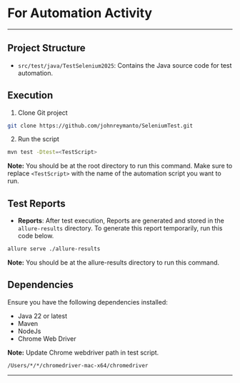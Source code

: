 # For Automation Activity

---

## Project Structure

- `src/test/java/TestSelenium2025`: Contains the Java source code for test automation.

## Execution

1. Clone Git project
```bash
git clone https://github.com/johnreymanto/SeleniumTest.git
```
2. Run the script
```bash
mvn test -Dtest=<TestScript>
```
**Note:** You should be at the root directory to run this command.
Make sure to replace `<TestScript>` with the name of the automation script you want to run.

## Test Reports

- **Reports**: After test execution, Reports are generated and stored in the `allure-results` directory.
  To generate this report temporarily, run this code below.

```bash
allure serve ./allure-results
```
**Note:** You should be at the allure-results directory to run this command.

## Dependencies

Ensure you have the following dependencies installed:

- Java 22 or latest
- Maven
- NodeJs
- Chrome Web Driver

**Note:** Update Chrome webdriver path in test script.
```declarative
/Users/*/*/chromedriver-mac-x64/chromedriver
```

---

